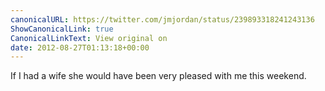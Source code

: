 ```yaml
---
canonicalURL: https://twitter.com/jmjordan/status/239893318241243136
ShowCanonicalLink: true
CanonicalLinkText: View original on
date: 2012-08-27T01:13:18+00:00
---
```

If I had a wife she would have been very pleased with me this weekend.